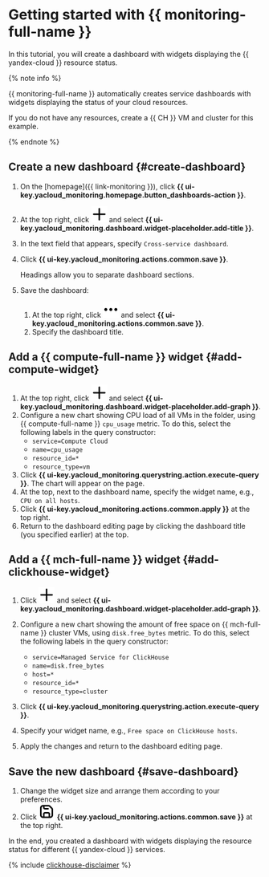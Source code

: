 # Getting started with {{ monitoring-full-name }}

In this tutorial, you will create a dashboard with widgets displaying the {{ yandex-cloud }} resource status.

{% note info %}

{{ monitoring-full-name }} automatically creates service dashboards with widgets displaying the status of your cloud resources.

If you do not have any resources, create a {{ CH }} VM and cluster for this example.

{% endnote %}



## Create a new dashboard {#create-dashboard}

1. On the [homepage]({{ link-monitoring }}), click **{{ ui-key.yacloud_monitoring.homepage.button_dashboards-action }}**.
1. At the top right, click ![image](../_assets/console-icons/plus.svg) and select **{{ ui-key.yacloud_monitoring.dashboard.widget-placeholder.add-title }}**.
1. In the text field that appears, specify `Cross-service dashboard`.
1. Click **{{ ui-key.yacloud_monitoring.actions.common.save }}**.
   
   Headings allow you to separate dashboard sections.
1. Save the dashboard:
   1. At the top right, click ![image](../_assets/console-icons/ellipsis.svg) and select **{{ ui-key.yacloud_monitoring.actions.common.save }}**.
   1. Specify the dashboard title.


## Add a {{ compute-full-name }} widget {#add-compute-widget}

1. At the top right, click ![image](../_assets/console-icons/plus.svg) and select **{{ ui-key.yacloud_monitoring.dashboard.widget-placeholder.add-graph }}**.
1. Configure a new chart showing CPU load of all VMs in the folder, using {{ compute-full-name }} `cpu_usage` metric. To do this, select the following labels in the query constructor:
    - `service=Compute Cloud`
    - `name=cpu_usage`
    - `resource_id=*`
    - `resource_type=vm`
1. Click **{{ ui-key.yacloud_monitoring.querystring.action.execute-query }}**. The chart will appear on the page.
1. At the top, next to the dashboard name, specify the widget name, e.g., `CPU on all hosts`.
1. Click **{{ ui-key.yacloud_monitoring.actions.common.apply }}** at the top right.
1. Return to the dashboard editing page by clicking the dashboard title (you specified earlier) at the top.

## Add a {{ mch-full-name }} widget {#add-clickhouse-widget}

1. Click ![image](../_assets/console-icons/plus.svg) and select **{{ ui-key.yacloud_monitoring.dashboard.widget-placeholder.add-graph }}**.
1. Configure a new chart showing the amount of free space on {{ mch-full-name }} cluster VMs, using `disk.free_bytes` metric. To do this, select the following labels in the query constructor:
    - `service=Managed Service for ClickHouse`
    - `name=disk.free_bytes`
    - `host=*`
    - `resource_id=*`
    - `resource_type=cluster`

1. Click **{{ ui-key.yacloud_monitoring.querystring.action.execute-query }}**.
1. Specify your widget name, e.g., `Free space on ClickHouse hosts`.
1. Apply the changes and return to the dashboard editing page. 

## Save the new dashboard {#save-dashboard}

1. Change the widget size and arrange them according to your preferences.
1. Click ![image](../_assets/console-icons/floppy-disk.svg) **{{ ui-key.yacloud_monitoring.actions.common.save }}** at the top right.

In the end, you created a dashboard with widgets displaying the resource status for different {{ yandex-cloud }} services.

{% include [clickhouse-disclaimer](../_includes/clickhouse-disclaimer.md) %}
